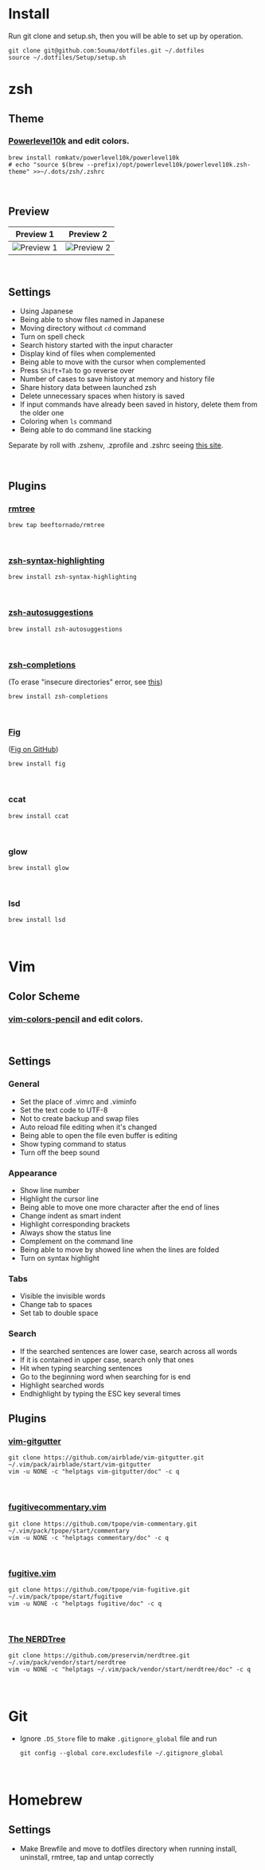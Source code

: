 # Install

Run git clone and setup.sh, then you will be able to set up by operation.

```shell
git clone git@github.com:5ouma/dotfiles.git ~/.dotfiles
source ~/.dotfiles/Setup/setup.sh
```

# zsh

## Theme

### <a href="https://github.com/romkatv/powerlevel10k"><b><b>Powerlevel10k</b></b></a> and edit colors.

```shell
brew install romkatv/powerlevel10k/powerlevel10k
# echo "source $(brew --prefix)/opt/powerlevel10k/powerlevel10k.zsh-theme" >>~/.dots/zsh/.zshrc
```

<br>

## Preview

| Preview 1                                    | Preview 2                                    |
| -------------------------------------------- | -------------------------------------------- |
| ![Preview 1](Images/Preview/Preview%201.png) | ![Preview 2](Images/Preview/Preview%202.png) |

<br>

## Settings

-   Using Japanese
-   Being able to show files named in Japanese
-   Moving directory without `cd` command
-   Turn on spell check
-   Search history started with the input character
-   Display kind of files when complemented
-   Being able to move with the cursor when complemented
-   Press `Shift+Tab` to go reverse over
-   Number of cases to save history at memory and history file
-   Share history data between launched zsh
-   Delete unnecessary spaces when history is saved
-   If input commands have already been saved in history, delete them from the older one
-   Coloring when `ls` command
-   Being able to do command line stacking

Separate by roll with .zshenv, .zprofile and .zshrc seeing [this site](https://kitakitabauer.hatenablog.com/entry/2016/09/13/173456).

<br>

## Plugins

### <a href="https://github.com/beeftornado/homebrew-rmtree"><b>rmtree</b></a>

```shell
brew tap beeftornado/rmtree
```

<br>

### <a href="https://github.com/zsh-users/zsh-syntax-highlighting"><b>zsh-syntax-highlighting</b></b></a>

```shell
brew install zsh-syntax-highlighting
```

<br>

### <a href="https://github.com/zsh-users/zsh-autosuggestions"><b>zsh-autosuggestions</b></a>

```shell
brew install zsh-autosuggestions
```

<br>

### <a href="https://github.com/zsh-users/zsh-completions"><b>zsh-completions</b></a>

(To erase "insecure directories" error, see [this](https://qiita.com/riku929hr/items/d2a15276e94bd2b11e75))

```shell
brew install zsh-completions
```

<br>

### <a href="https://fig.io"><b>Fig</b></a>

([Fig on GitHub](https://github.com/withfig))

```shell
brew install fig
```

<br>

### <b>ccat</b>

```shell
brew install ccat
```

<br>

### <b>glow</b>

```shell
brew install glow
```

<br>

### <b>lsd</b>

```shell
brew install lsd
```

<br>

# Vim

## Color Scheme

### <a href="https://github.com/preservim/vim-colors-pencil"><b>vim-colors-pencil</b></a> and edit colors.

<br>

## Settings

### General

-   Set the place of .vimrc and .viminfo
-   Set the text code to UTF-8
-   Not to create backup and swap files
-   Auto reload file editing when it's changed
-   Being able to open the file even buffer is editing
-   Show typing command to status
-   Turn off the beep sound

### Appearance

-   Show line number
-   Highlight the cursor line
-   Being able to move one more character after the end of lines
-   Change indent as smart indent
-   Highlight corresponding brackets
-   Always show the status line
-   Complement on the command line
-   Being able to move by showed line when the lines are folded
-   Turn on syntax highlight

### Tabs

-   Visible the invisible words
-   Change tab to spaces
-   Set tab to double space

### Search

-   If the searched sentences are lower case, search across all words
-   If it is contained in upper case, search only that ones
-   Hit when typing searching sentences
-   Go to the beginning word when searching for is end
-   Highlight searched words
-   Endhighlight by typing the ESC key several times

## Plugins

### <a href="https://github.com/airblade/vim-gitgutter"><b>vim-gitgutter</b></a>

```shell
git clone https://github.com/airblade/vim-gitgutter.git ~/.vim/pack/airblade/start/vim-gitgutter
vim -u NONE -c "helptags vim-gitgutter/doc" -c q
```

<br>

### <a href="https://github.com/tpope/vim-commentary"><b>fugitivecommentary.vim</b></a>

```shell
git clone https://github.com/tpope/vim-commentary.git ~/.vim/pack/tpope/start/commentary
vim -u NONE -c "helptags commentary/doc" -c q
```

<br>

### <a href="https://github.com/tpope/vim-fugitive"><b>fugitive.vim</b></a>

```shell
git clone https://github.com/tpope/vim-fugitive.git ~/.vim/pack/tpope/start/fugitive
vim -u NONE -c "helptags fugitive/doc" -c q
```

<br>

### <a href="https://github.com/preservim/nerdtree"><b>The NERDTree</b></a>

```shell
git clone https://github.com/preservim/nerdtree.git ~/.vim/pack/vendor/start/nerdtree
vim -u NONE -c "helptags ~/.vim/pack/vendor/start/nerdtree/doc" -c q
```

<br>

# Git

-   Ignore `.DS_Store` file to make `.gitignore_global` file and run
    ```shell
    git config --global core.excludesfile ~/.gitignore_global
    ```

<br>

# Homebrew

## Settings

-   Make Brewfile and move to dotfiles directory when running install, uninstall, rmtree, tap and untap correctly
